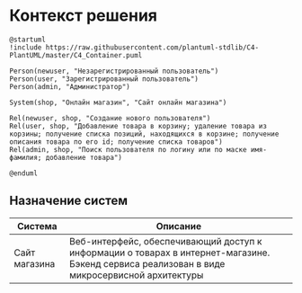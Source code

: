 # Контекст решения
<!-- Окружение системы (роли, участники, внешние системы) и связи системы с ним. Диаграмма контекста C4 и текстовое описание. 
-->
```plantuml
@startuml
!include https://raw.githubusercontent.com/plantuml-stdlib/C4-PlantUML/master/C4_Container.puml

Person(newuser, "Незарегистрированный пользователь")
Person(user, "Зарегистрированный пользователь")
Person(admin, "Администратор")

System(shop, "Онлайн магазин", "Сайт онлайн магазина")

Rel(newuser, shop, "Создание нового пользователя")
Rel(user, shop, "Добавление товара в корзину; удаление товара из корзины; получение списка позиций, находящихся в корзине; получение описания товара по его id; получение списка товаров")
Rel(admin, shop, "Поиск пользователя по логину или по маске имя-фамилия; добавление товара")

@enduml
```
## Назначение систем
|Система| Описание|
|-------|---------|
| Сайт магазина | Веб-интерфейс, обеспечивающий доступ к информации о товарах в интернет-магазине. Бэкенд сервиса реализован в виде микросервисной архитектуры |